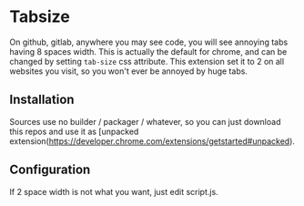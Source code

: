 # Tabsize

On github, gitlab, anywhere you may see code, you will see annoying tabs having 8 spaces width.
This is actually the default for chrome, and can be changed by setting `tab-size` css attribute.
This extension set it to 2 on all websites you visit, so you won't ever be annoyed by huge tabs.

## Installation

Sources use no builder / packager / whatever, so you can just download this repos and use it as [unpacked extension(https://developer.chrome.com/extensions/getstarted#unpacked).


## Configuration

If 2 space width is not what you want, just edit script.js.
